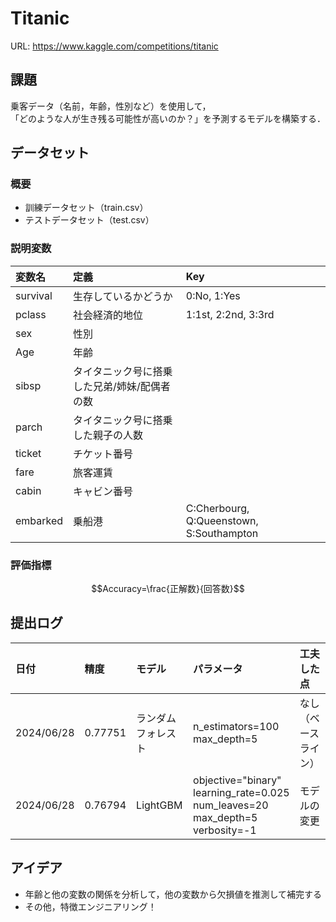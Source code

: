 # Titanic
URL: https://www.kaggle.com/competitions/titanic

## 課題
乗客データ（名前，年齢，性別など）を使用して，<br>
「どのような人が生き残る可能性が高いのか？」を予測するモデルを構築する．

## データセット
### 概要
- 訓練データセット（train.csv）
- テストデータセット（test.csv）
### 説明変数
|変数名|定義|Key|
|:----|:----|:----|
|survival|生存しているかどうか|0:No, 1:Yes|
|pclass|社会経済的地位| 1:1st, 2:2nd, 3:3rd|
|sex|性別||
|Age|年齢||
|sibsp|タイタニック号に搭乗した兄弟/姉妹/配偶者の数||
|parch|タイタニック号に搭乗した親子の人数||
|ticket|チケット番号||
|fare|旅客運賃||
|cabin|キャビン番号||
|embarked|乗船港|C:Cherbourg, Q:Queenstown, S:Southampton|
### 評価指標
$$Accuracy=\frac{正解数}{回答数}$$
## 提出ログ
|日付|精度|モデル|パラメータ|工夫した点|
|:---|:---|:---|:---|:---|
|2024/06/28|0.77751|ランダムフォレスト|n_estimators=100<br>max_depth=5<br>|なし（ベースライン）|
|2024/06/28|0.76794|LightGBM|objective="binary"<br>learning_rate=0.025<br>num_leaves=20<br>max_depth=5<br>verbosity=-1|モデルの変更|
## アイデア
- 年齢と他の変数の関係を分析して，他の変数から欠損値を推測して補完する
- その他，特徴エンジニアリング！